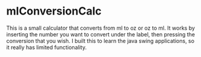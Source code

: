 # mlConversionCalc
This is a small calculator that converts from ml to oz or oz to ml. It works by inserting the number you want to convert under the label,
then pressing the conversion that you wish. I built this to learn the java swing applications, so it really has limited functionality.
